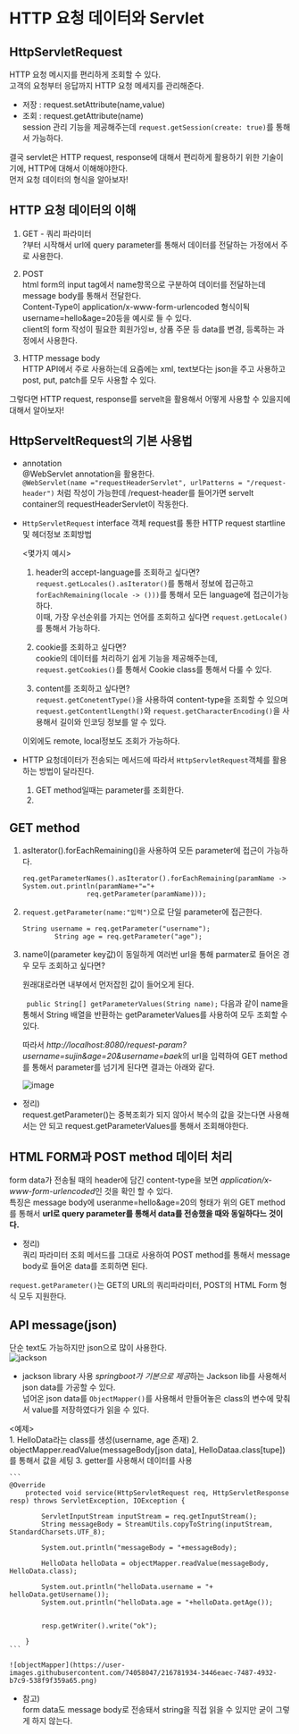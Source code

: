 # HTTP 요청 데이터와 Servlet

## HttpServletRequest

HTTP 요청 메시지를 편리하게 조회할 수 있다.<br>
고객의 요청부터 응답까지 HTTP 요청 메세지를 관리해준다.<br>
- 저장 : request.setAttribute(name,value)<br>
- 조회 : request.getAttribute(name)<br>
session 관리 기능을 제공해주는데 `request.getSession(create: true)`를 통해서 가능하다.<br>

결국 servlet은 HTTP request, response에 대해서 편리하게 활용하기 위한 기술이기에, HTTP에 대해서 이해해야한다.<br>
먼저 요청 데이터의 형식을 알아보자!<br>

## HTTP 요청 데이터의 이해

1. GET - 쿼리 파라미터<br>
?부터 시작해서 url에 query parameter를 통해서 데이터를 전달하는 가정에서 주로 사용한다.

2. POST<br>
html form의 input tag에서 name항목으로 구분하여 데이터를 전달하는데 message body를 통해서 전달한다.<br>
Content-Type이 application/x-www-form-urlencoded 형식이됙 username=hello&age=20등을 예시로 들 수 있다.<br>
client의 form 작성이 필요한 회원가잉ㅂ, 상품 주문 등 data를 변경, 등록하는 과정에서 사용한다.<br>

3. HTTP message body<br>
HTTP API에서 주로 사용하는데 요즘에는 xml, text보다는 json을 주고 사용하고 post, put, patch를 모두 사용할 수 있다.

그렇다면 HTTP request, response를 servelt을 활용해서 어떻게 사용할 수 있을지에 대해서 알아보자!<br>

## HttpServeltRequest의 기본 사용법<br>

- annotation<br>
@WebServlet annotation을 활용한다.<br>
``` @WebServlet(name ="requestHeaderServlet", urlPatterns = "/request-header") ```
처럼 작성이 가능한데 /request-header를 들어가면 servelt container의 requestHeaderServlet이 작동한다.<br>

- `HttpServletRequest` interface 객체 request를 통한 HTTP request startline 및 헤더정보 조회방법<br>

    <몇가지 예시><br>
    1. header의 accept-language를 조회하고 싶다면?<br>
    `request.getLocales().asIterator()`를 통해서 정보에 접근하고 `forEachRemaining(locale -> ()))`를 통해서 모든 language에 접근이가능하다.<br>
    이때, 가장 우선순위를 가지는 언어를 조회하고 싶다면 `request.getLocale()`를 통해서 가능하다.<br>

    2. cookie를 조회하고 싶다면?<br>
    cookie의 데이터를 처리하기 쉽게 기능을 제공해주는데,  `request.getCookies()`를 통해서 Cookie class를 통해서 다룰 수 있다.<br>

    3. content를 조회하고 싶다면?<br>
    `request.getConetentType()`을 사용하여 content-type을 조회할 수 있으며 `request.getContentlLength()`와 `request.getCharacterEncoding()`을 사용해서 길이와 인코딩 정보를 알 수 있다.<br>

    이외에도 remote, local정보도 조회가 가능하다.<br>

- HTTP 요청데이터가 전송되는 메서드에 따라서 `HttpServletRequest`객체를 활용하는 방법이 달라진다.<br>
    1. GET method일때는 parameter를 조회한다.<br>
    2. 

## GET method

1. asIterator().forEachRemaining()을 사용하여 모든 parameter에 접근이 가능하다.<br>

    ```
    req.getParameterNames().asIterator().forEachRemaining(paramName -> System.out.println(paramName+"="+
                    req.getParameter(paramName)));
    ```

2. `request.getParameter(name:"입력")`으로 단일 parameter에 접근한다.<br>

    ```
    String username = req.getParameter("username");
            String age = req.getParameter("age");

    ```

3. name이(parameter key값)이 동일하게 여러번 url을 통해 parmater로 들어온 경우 모두 조회하고 싶다면?<br>

    원래대로라면 내부에서 먼저잡힌 값이 들어오게 된다.<br>

    ` public String[] getParameterValues(String name);`
    다음과 같이 name을 통해서 String 배열을 반환하는 getParameterValues를 사용하여 모두 조회할 수 있다.<br>

    따라서 *http://localhost:8080/request-param?username=sujin&age=20&username=baek*의 url을 입력하여 GET method를 통해서 parameter를 넘기게 된다면 결과는 아래와 같다.<br>

    ![image](https://user-images.githubusercontent.com/74058047/216779695-877fbeea-4fbc-4f37-aaa6-4c865185b84b.png)

* 정리)<br> request.getParameter()는 중복조회가 되지 않아서 복수의 값을 갖는다면 사용해서는 안 되고 request.getParameterValues를 통해서 조회해야한다.<br>

## HTML FORM과 POST method 데이터 처리

form data가 전송될 때의 header에 담긴 content-type을 보면 *application/x-www-form-urlencoded*인 것을 확인 할 수 있다.<br>
특징은 message body에 useranme=hello&age=20의 형태가 위의 GET method를 통해서 **url로 query parameter를 통해서 data를 전송했을 때와 동일하다느 것이다.**

* 정리)<br> 쿼리 파라미터 조회 메서드를 그대로 사용하여 POST method를 통해서 message body로 들어온 data를 조회하면 된다.<br>

`request.getParameter()`는 GET의 URL의 쿼리파라미터, POST의 HTML Form 형식 모두 지원한다.

## API message(json)

단순 text도 가능하지만 json으로 많이 사용한다.<br>
![jackson](https://user-images.githubusercontent.com/74058047/216781597-703e241b-87ae-462b-9cd1-da5d910d3690.png)

- jackson library 사용
*springboot가 기본으로 제공*하는 Jackson lib를 사용해서 json data를 가공할 수 있다.<br>
넘어온 json data를 `ObjectMapper()`를 사용해서 만들어놓은 class의 변수에 맞춰서 value를 저장하였다가 읽을 수 있다.

<예제><br>
    1. HelloData라는 class를 생성(username, age 존재)
    2. objectMapper.readValue(messageBody[json data], HelloDataa.class[tupe])를 통해서 값을 세팅
    3. getter를 사용해서 데이터를 사용

    ```
    @Override
        protected void service(HttpServletRequest req, HttpServletResponse resp) throws ServletException, IOException {

            ServletInputStream inputStream = req.getInputStream();
            String messageBody = StreamUtils.copyToString(inputStream, StandardCharsets.UTF_8);

            System.out.println("messageBody = "+messageBody);

            HelloData helloData = objectMapper.readValue(messageBody, HelloData.class);

            System.out.println("helloData.username = "+ helloData.getUsername());
            System.out.println("helloData.age = "+helloData.getAge());


            resp.getWriter().write("ok");

        }
    ```

    ![objectMapper](https://user-images.githubusercontent.com/74058047/216781934-3446eaec-7487-4932-b7c9-538f9f359a65.png)

+ 참고)<br>
form data도 message body로 전송돼서 string을 직접 읽을 수 있지만 굳이 그렇게 하지 않는다.<br>
